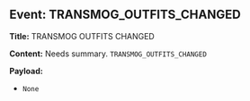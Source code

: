 ## Event: TRANSMOG_OUTFITS_CHANGED

**Title:** TRANSMOG OUTFITS CHANGED

**Content:**
Needs summary.
`TRANSMOG_OUTFITS_CHANGED`

**Payload:**
- `None`